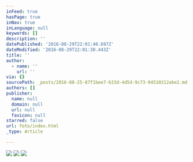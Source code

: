 ```yaml
---
inFeed: true
hasPage: true
inNav: true
inLanguage: null
keywords: []
description: ''
datePublished: '2016-08-29T22:01:40.697Z'
dateModified: '2016-08-29T22:01:30.443Z'
title: ''
author:
  - name: ''
    url: ''
via: {}
sourcePath: _posts/2016-08-25-87f1bee7-b33d-4d5d-9c73-94510212abe2.md
authors: []
publisher:
  name: null
  domain: null
  url: null
  favicon: null
starred: false
url: foto/index.html
_type: Article

---
```

![](https://the-grid-user-content.s3-us-west-2.amazonaws.com/b32a4f0e-68f9-48e5-95c3-bf31265cc239.jpg)
![](https://the-grid-user-content.s3-us-west-2.amazonaws.com/95590302-1022-494f-b6b8-18be432fb3ff.jpg)
![](https://the-grid-user-content.s3-us-west-2.amazonaws.com/3805353a-2e69-4c36-9dbd-9cc28333a971.jpg)
